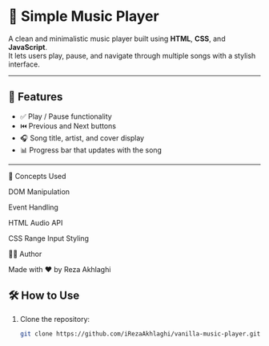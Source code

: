 # 🎵 Simple Music Player

A clean and minimalistic music player built using **HTML**, **CSS**, and **JavaScript**.  
It lets users play, pause, and navigate through multiple songs with a stylish interface.

---



## 🚀 Features

- ✅ Play / Pause functionality
- ⏮️ Previous and Next buttons
- 🎧 Song title, artist, and cover display
- 📊 Progress bar that updates with the song


---
🧠 Concepts Used

DOM Manipulation

Event Handling

HTML Audio API

CSS Range Input Styling



🧑‍💻 Author

Made with ❤️ by Reza Akhlaghi


## 🛠️ How to Use

1. Clone the repository:

   ```bash
   git clone https://github.com/iRezaAkhlaghi/vanilla-music-player.git

